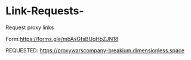 # Link-Requests-
Request proxy links

Form:https://forms.gle/mbAsGfsBUqHbZJN18

REQUESTED: https://proxywarscompany-breakium.dimensionless.space	
